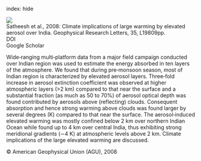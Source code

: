 index: hide

<div class="Citation">
    <div class="Citation-thumb CitationThumb-linked"  data-href="https://doi.org/10.1029/2008gl034944">
      <img src="https://static.claimspace.cloud/climate-study-static/refs/thumbs/7/Satheesh_et_al_2008-thumb.png" />
    </div>

  <div class="Citation-body">
    <div class="Citation-text">Satheesh et al., 2008: Climate implications of large warming by elevated aerosol over India. <span class="Article-journal">Geophysical Research Letters, </span><span class="Article-volume">35, </span>L19809pp.</div>
    <div class="Citation-links">
      <div class="CitationLink" data-href="https://doi.org/10.1029/2008gl034944">
        <div class="CitationLink-icon CitationLink-Doi"></div>
        <div class="CitationLink-text">DOI</div>
      </div>
      <div class="CitationLink" data-href="https://scholar.google.com/scholar?q=10.1029/2008gl034944">
        <div class="CitationLink-icon CitationLink-Scholar"></div>
        <div class="CitationLink-text">Google Scholar</div>
      </div>
    </div>
  </div>
</div>

Wide‐ranging multi‐platform data from a major field campaign conducted over Indian region was used to estimate the energy absorbed in ten layers of the atmosphere. We found that during pre‐monsoon season, most of Indian region is characterized by elevated aerosol layers. Three‐fold increase in aerosol extinction coefficient was observed at higher atmospheric layers (>2 km) compared to that near the surface and a substantial fraction (as much as 50 to 70%) of aerosol optical depth was found contributed by aerosols above (reflecting) clouds. Consequent absorption and hence strong warming above clouds was found larger by several degrees (K) compared to that near the surface. The aerosol‐induced elevated warming was mostly confined below 2 km over northern Indian Ocean while found up to 4 km over central India, thus exhibiting strong meridional gradients (∼4 K) at atmospheric levels above 2 km. Climate implications of the large elevated warming are discussed.

<div class="Citation-copy">
&copy; American Geophysical Union (AGU), 2008
</div>